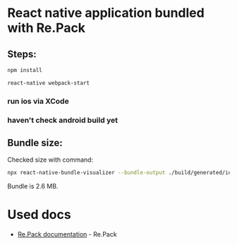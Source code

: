 # React native application bundled with Re.Pack

## Steps:

```bash
npm install
```

```bash
react-native webpack-start
```

### run ios via XCode
### haven't check android build yet

## Bundle size:
Checked size with command: 
```bash
npx react-native-bundle-visualizer --bundle-output ./build/generated/ios/index.bundle
```
Bundle is 2.6 MB.



# Used docs
- [Re.Pack documentation](https://re-pack.netlify.app/docs) - Re.Pack
